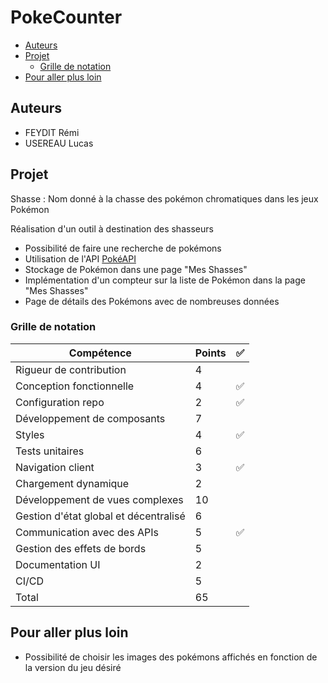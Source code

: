 # PokeCounter

- [Auteurs](#auteurs)
- [Projet](#projet)
  - [Grille de notation](#grille-de-notation)
- [Pour aller plus loin](#pour-aller-plus-loin)

## Auteurs

- FEYDIT Rémi
- USEREAU Lucas

## Projet

Shasse : Nom donné à la chasse des pokémon chromatiques dans les jeux Pokémon

Réalisation d'un outil à destination des shasseurs

- Possibilité de faire une recherche de pokémons
- Utilisation de l'API [PokéAPI](https://pokeapi.co/)
- Stockage de Pokémon dans une page "Mes Shasses"
- Implémentation d'un compteur sur la liste de Pokémon dans la page "Mes Shasses"
- Page de détails des Pokémons avec de nombreuses données

### Grille de notation

| Compétence                            | Points | ✅  |
| ------------------------------------- | ------ | --- |
| Rigueur de contribution               | 4      |
| Conception fonctionnelle              | 4      | ✅  |
| Configuration repo                    | 2      | ✅  |
| Développement de composants           | 7      |
| Styles                                | 4      | ✅  |
| Tests unitaires                       | 6      |
| Navigation client                     | 3      | ✅  |
| Chargement dynamique                  | 2      |
| Développement de vues complexes       | 10     |
| Gestion d'état global et décentralisé | 6      |
| Communication avec des APIs           | 5      | ✅  |
| Gestion des effets de bords           | 5      |
| Documentation UI                      | 2      |
| CI/CD                                 | 5      |
| Total                                 | 65     |

## Pour aller plus loin

- Possibilité de choisir les images des pokémons affichés en fonction de la version du jeu désiré
